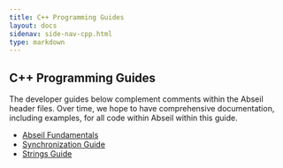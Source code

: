 ```yaml
---
title: C++ Programming Guides
layout: docs
sidenav: side-nav-cpp.html
type: markdown
---
```


## C++ Programming Guides

The developer guides below complement comments within the Abseil header files.
Over time, we hope to have comprehensive documentation, including examples, for
all code within Abseil within this guide.

* [Abseil Fundamentals](base)
* [Synchronization Guide](synchronization)
* [Strings Guide](strings)
